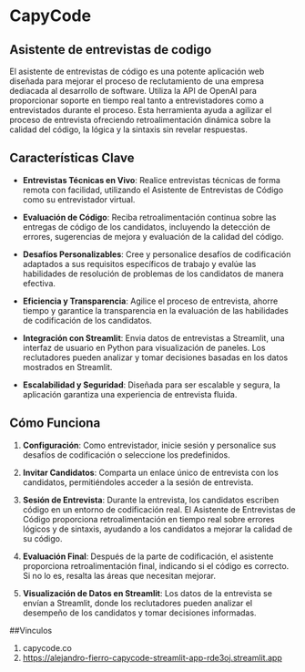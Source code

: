 
# CapyCode

## Asistente de entrevistas de codigo

El asistente de entrevistas de código es una potente aplicación web diseñada para mejorar el proceso de reclutamiento de una empresa dediacada al desarrollo de software. Utiliza la API de OpenAI para proporcionar soporte en tiempo real tanto a entrevistadores como a entrevistados durante el proceso. Esta herramienta ayuda a agilizar el proceso de entrevista ofreciendo retroalimentación dinámica sobre la calidad del código, la lógica y la sintaxis sin revelar respuestas.

## Características Clave

- **Entrevistas Técnicas en Vivo**: Realice entrevistas técnicas de forma remota con facilidad, utilizando el Asistente de Entrevistas de Código como su entrevistador virtual.

- **Evaluación de Código**: Reciba retroalimentación continua sobre las entregas de código de los candidatos, incluyendo la detección de errores, sugerencias de mejora y evaluación de la calidad del código.

- **Desafíos Personalizables**: Cree y personalice desafíos de codificación adaptados a sus requisitos específicos de trabajo y evalúe las habilidades de resolución de problemas de los candidatos de manera efectiva.

- **Eficiencia y Transparencia**: Agilice el proceso de entrevista, ahorre tiempo y garantice la transparencia en la evaluación de las habilidades de codificación de los candidatos.

- **Integración con Streamlit**: Envia datos de entrevistas a Streamlit, una interfaz de usuario en Python para visualización de paneles. Los reclutadores pueden analizar y tomar decisiones basadas en los datos mostrados en Streamlit.

- **Escalabilidad y Seguridad**: Diseñada para ser escalable y segura, la aplicación garantiza una experiencia de entrevista fluida.

## Cómo Funciona

1. **Configuración**: Como entrevistador, inicie sesión y personalice sus desafíos de codificación o seleccione los predefinidos.

2. **Invitar Candidatos**: Comparta un enlace único de entrevista con los candidatos, permitiéndoles acceder a la sesión de entrevista.

3. **Sesión de Entrevista**: Durante la entrevista, los candidatos escriben código en un entorno de codificación real. El Asistente de Entrevistas de Código proporciona retroalimentación en tiempo real sobre errores lógicos y de sintaxis, ayudando a los candidatos a mejorar la calidad de su código.

4. **Evaluación Final**: Después de la parte de codificación, el asistente proporciona retroalimentación final, indicando si el código es correcto. Si no lo es, resalta las áreas que necesitan mejorar. 

5. **Visualización de Datos en Streamlit**: Los datos de la entrevista se envían a Streamlit, donde los reclutadores pueden analizar el desempeño de los candidatos y tomar decisiones informadas.

##Vinculos 
1. capycode.co
2. https://alejandro-fierro-capycode-streamlit-app-rde3oj.streamlit.app






